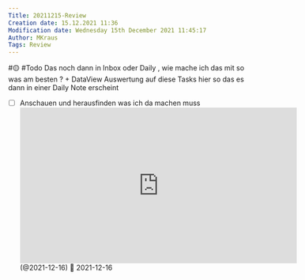 ```yaml
---
Title: 20211215-Review
Creation date: 15.12.2021 11:36
Modification date: Wednesday 15th December 2021 11:45:17
Author: MKraus
Tags: Review
---
```


#🟡 
#Todo Das noch dann in Inbox oder Daily , wie mache ich das mit so was am besten ? + DataView Auswertung auf diese Tasks hier so das es dann in einer Daily Note erscheint
- [ ] Anschauen und herausfinden was ich da machen muss  <iframe width="560" height="315" src="https://www.youtube.com/embed/SjWhAg8BDXM" title="YouTube video player" frameborder="0" allow="accelerometer; autoplay; clipboard-write; encrypted-media; gyroscope; picture-in-picture" allowfullscreen></iframe> (@2021-12-16) 📆 2021-12-16 



